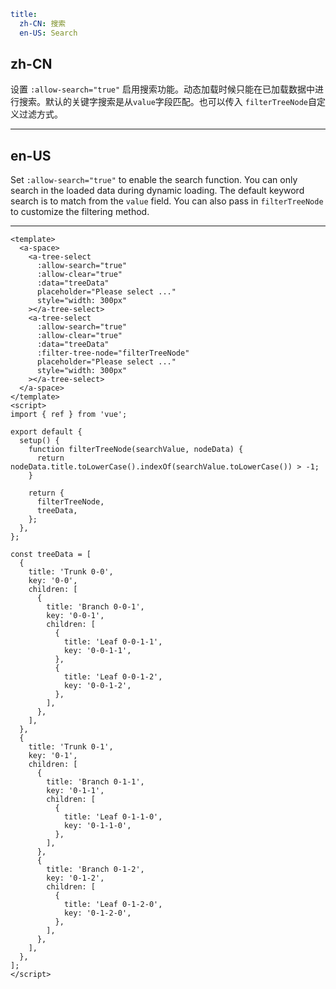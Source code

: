 ```yaml
title:
  zh-CN: 搜索
  en-US: Search
```

## zh-CN

设置 `:allow-search="true"` 启用搜索功能。动态加载时候只能在已加载数据中进行搜索。默认的关键字搜索是从`value`字段匹配。也可以传入 `filterTreeNode`自定义过滤方式。

---

## en-US

Set `:allow-search="true"` to enable the search function. You can only search in the loaded data during dynamic loading. The default keyword search is to match from the `value` field. You can also pass in `filterTreeNode` to customize the filtering method.

---

```vue
<template>
  <a-space>
    <a-tree-select
      :allow-search="true"
      :allow-clear="true"
      :data="treeData"
      placeholder="Please select ..."
      style="width: 300px"
    ></a-tree-select>
    <a-tree-select
      :allow-search="true"
      :allow-clear="true"
      :data="treeData"
      :filter-tree-node="filterTreeNode"
      placeholder="Please select ..."
      style="width: 300px"
    ></a-tree-select>
  </a-space>
</template>
<script>
import { ref } from 'vue';

export default {
  setup() {
    function filterTreeNode(searchValue, nodeData) {
      return nodeData.title.toLowerCase().indexOf(searchValue.toLowerCase()) > -1;
    }

    return {
      filterTreeNode,
      treeData,
    };
  },
};

const treeData = [
  {
    title: 'Trunk 0-0',
    key: '0-0',
    children: [
      {
        title: 'Branch 0-0-1',
        key: '0-0-1',
        children: [
          {
            title: 'Leaf 0-0-1-1',
            key: '0-0-1-1',
          },
          {
            title: 'Leaf 0-0-1-2',
            key: '0-0-1-2',
          },
        ],
      },
    ],
  },
  {
    title: 'Trunk 0-1',
    key: '0-1',
    children: [
      {
        title: 'Branch 0-1-1',
        key: '0-1-1',
        children: [
          {
            title: 'Leaf 0-1-1-0',
            key: '0-1-1-0',
          },
        ],
      },
      {
        title: 'Branch 0-1-2',
        key: '0-1-2',
        children: [
          {
            title: 'Leaf 0-1-2-0',
            key: '0-1-2-0',
          },
        ],
      },
    ],
  },
];
</script>
```
